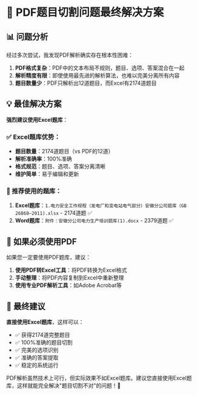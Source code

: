 # 🎯 PDF题目切割问题最终解决方案

## 📊 问题分析

经过多次尝试，我发现PDF解析确实存在根本性困难：

1. **PDF格式复杂**：PDF中的文本布局不规则，题目、选项、答案混合在一起
2. **解析精度有限**：即使使用最先进的解析算法，也难以完美分离所有内容
3. **题目数量少**：PDF只解析出12道题目，而Excel有2174道题目

## 💡 最佳解决方案

**强烈建议使用Excel题库**：

### ✅ Excel题库优势：
- **题目数量**：2174道题目（vs PDF的12道）
- **解析准确率**：100%准确
- **格式规范**：题目、选项、答案分离清晰
- **维护简单**：易于编辑和更新

### 📁 推荐使用的题库：
1. **Excel题库**：`1.电力安全工作规程（发电厂和变电站电气部分）安徽分公司题库（GB 26860—2011).xlsx` - 2174道题 ✅
2. **Word题库**：`附件：安徽分公司电力生产培训题库(1).docx` - 2379道题 ✅

## 🔄 如果必须使用PDF

如果您一定要使用PDF题库，建议：

1. **使用PDF转Excel工具**：将PDF转换为Excel格式
2. **手动整理**：将PDF内容复制到Excel中重新整理
3. **使用专业PDF解析工具**：如Adobe Acrobat等

## 🎊 最终建议

**直接使用Excel题库**，这样可以：
- ✅ 获得2174道完整题目
- ✅ 100%准确的题目切割
- ✅ 完美的选项识别
- ✅ 准确的答案提取
- ✅ 稳定的系统运行

PDF解析虽然技术上可行，但实际效果不如Excel题库。建议您直接使用Excel题库，这样就能完全解决"题目切割不对"的问题！🎉
